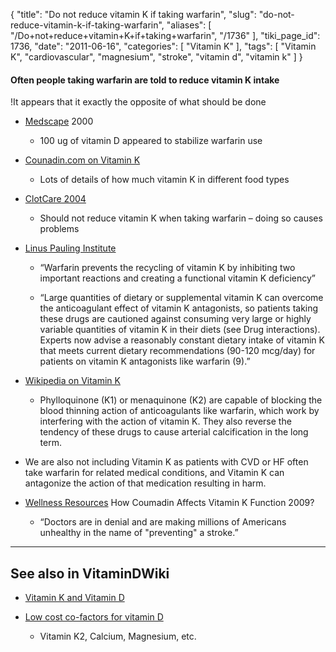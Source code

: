 {
    "title": "Do not reduce vitamin K if taking warfarin",
    "slug": "do-not-reduce-vitamin-k-if-taking-warfarin",
    "aliases": [
        "/Do+not+reduce+vitamin+K+if+taking+warfarin",
        "/1736"
    ],
    "tiki_page_id": 1736,
    "date": "2011-06-16",
    "categories": [
        "Vitamin K"
    ],
    "tags": [
        "Vitamin K",
        "cardiovascular",
        "magnesium",
        "stroke",
        "vitamin d",
        "vitamin k"
    ]
}


#### Often people taking warfarin are told to reduce vitamin K intake  
!It appears that it exactly the opposite of what should be done

* [Medscape](http://www.medscape.com/viewarticle/518758) 2000

   * 100 ug of vitamin D appeared to stabilize warfarin use

* [Counadin.com on Vitamin K](http://www.coumadin.com/vitamin_k.aspx)

   * Lots of details of how much vitamin K in different food types

* [ClotCare 2004](http://www.clotcare.com/vitaminkandwarfarin.aspx)

   * Should not reduce vitamin K when taking warfarin – doing so causes problems

* [Linus Pauling Institute](http://lpi.oregonstate.edu/infocenter/vitamins/vitaminK/)

   * “Warfarin prevents the recycling of vitamin K by inhibiting two important reactions and creating a functional vitamin K deficiency”

   * “Large quantities of dietary or supplemental vitamin K can overcome the anticoagulant effect of vitamin K antagonists, so patients taking these drugs are cautioned against consuming very large or highly variable quantities of vitamin K in their diets (see Drug interactions). Experts now advise a reasonably constant dietary intake of vitamin K that meets current dietary recommendations (90-120 mcg/day) for patients on vitamin K antagonists like warfarin (9).”

* [Wikipedia on Vitamin K](http://en.wikipedia.org/wiki/Vitamin_K)

   * Phylloquinone (K1) or menaquinone (K2) are capable of blocking the blood thinning action of anticoagulants like warfarin, which work by interfering with the action of vitamin K.  They also reverse the tendency of these drugs to cause arterial calcification in the long term.

* We are also not including Vitamin K as patients with CVD or HF often take warfarin for related medical conditions, and Vitamin K can antagonize the action of that medication resulting in harm.

* [Wellness Resources](http://www.wellnessresources.com/studies/entry/how_coumadin_affects_vitamin_k_function) How Coumadin Affects Vitamin K Function 2009?

   * “Doctors are in denial and are making millions of Americans unhealthy in the name of "preventing" a stroke.”

---

## See also in VitaminDWiki

* [Vitamin K and Vitamin D](/tags/vitamin-k-and-vitamin-d.html)

* [Low cost co-factors for vitamin D](/tags/low-cost-co-factors-for-vitamin-d.html)

   * Vitamin K2, Calcium, Magnesium, etc.